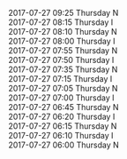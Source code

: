 2017-07-27 09:25 Thursday  N  
2017-07-27 08:15 Thursday  I  
2017-07-27 08:10 Thursday  N  
2017-07-27 08:00 Thursday  I  
2017-07-27 07:55 Thursday  N  
2017-07-27 07:50 Thursday  I  
2017-07-27 07:35 Thursday  N  
2017-07-27 07:15 Thursday  I  
2017-07-27 07:05 Thursday  N  
2017-07-27 07:00 Thursday  I  
2017-07-27 06:45 Thursday  N  
2017-07-27 06:20 Thursday  I  
2017-07-27 06:15 Thursday  N  
2017-07-27 06:10 Thursday  I  
2017-07-27 06:00 Thursday  N  
